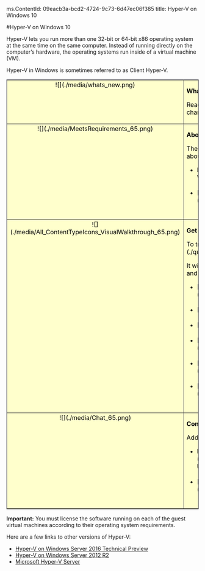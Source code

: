 ms.ContentId: 09eacb3a-bcd2-4724-9c73-6d47ec06f385
title: Hyper-V on Windows 10


#Hyper-V on Windows 10

Hyper-V lets you run more than one 32-bit or 64-bit x86 operating system at the same time on the same computer.
Instead of running directly on the computer’s hardware, the operating systems run inside of a virtual machine (VM).


Hyper-V in Windows is sometimes referred to as Client Hyper-V.

<table border="1" style="background-color:FFFFCC;border-collapse:collapse;border:1px solid FFCC00;color:000000;width:100%" cellpadding="15" cellspacing="3">
    <tr valign="top">
        <td><center>![](./media/whats_new.png)</center></td>
        <td valign="top">
        <p><strong>What's new in Hyper-V?</strong></p>
        <p>Read [What's New](./about/whats_new.md) to learn about new and changed features for Hyper-V in Windows 10.</p></td>
    </tr>
    <tr valign="top">
        <td><center>![](./media/MeetsRequirements_65.png)</center></td>
        <td valign="top">
            <p><strong>About Hyper-V on Windows</strong></p>
            <p>The following articles provide an introduction to and information about Hyper-V on Windows.</p>
            <ul>
                <li class="unordered"> Learn more about virtualization with this [introduction to Hyper-V](./about/hyperv_on_windows.md).<br /><br /></li>
                <li class="unordered">[Supported guest operating systems](about\supported_guest_os.md)<br /><br /></li>
            </ul>   
        </td>
    </tr>
    <tr valign="top">
        <td><center>![](./media/All_ContentTypeIcons_VisualWalkthrough_65.png)</center></td>
        <td valign="top">
            <p><strong>Get started with Hyper-V</strong></p>
            <p>To try out Hyper-V, follow this [walkthrough](./quick_start/walkthrough.md).</p>
            <p>It will walk you through enabling Hyper-V, creating a virtual machine, and simple management through Hyper-V Manager and PowerShell.</p>
            <ul>
                <li class="unordered">[Check system requirements](quick_start\walkthrough_compatibility.md)<br /><br /></li>
                <li class="unordered">[Install Hyper-V](quick_start\walkthrough_install.md)<br /><br /></li>
                <li class="unordered">[Create a switch](quick_start\walkthrough_virtual_switch.md)<br /><br /></li>
                <li class="unordered">[Create a virtual machine](quick_start\walkthrough_create_vm.md)<br /><br /></li>
                <li class="unordered">[Experiment with checkpoints](quick_start\walkthrough_checkpoints.md)<br /><br /></li>
                <li class="unordered">[Experiment with PowerShell](quick_start\walkthrough_powershell.md)<br /><br /></li>
            </ul>
        </td>
    </tr>
    <tr valign="top">
        <td><center>![](./media/Chat_65.png)</center></td>
        <td valign="top">
            <p><strong>Connect with Community and Support</strong></p>
            <p>Additional technical support and community resources</p>
            <ul>
                <li class="unordered"> Have questions? Ask them on the [Hyper-V forums](https://social.technet.microsoft.com/Forums/windowsserver/en-US/home?forum=winserverhyperv)<br /><br /></li>
                <li class="unordered">[Community Resources for Hyper-V and Windows Containers](..\community\community_overview.md)<br /><br /></li>
            </ul>   
        </td>
    </tr>
</table>



**Important:** You must license the software running on each of the guest virtual machines according to their operating system requirements.


Here are a few links to other versions of Hyper-V:
*  [Hyper-V on Windows Server 2016 Technical Preview](https://technet.microsoft.com/en-us/library/mt126117.aspx)
*  [Hyper-V on Windows Server 2012 R2](https://technet.microsoft.com/en-us/library/hh831531.aspx)
*  [Microsoft Hyper-V Server](https://technet.microsoft.com/library/hh923062.aspx)








